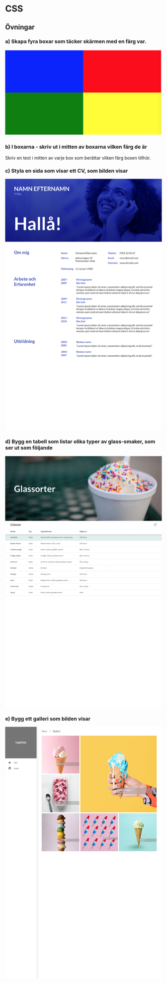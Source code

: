 # CSS

## Övningar

###  a) Skapa fyra boxar som täcker skärmen med en färg var.

![1a](images/boxar.png)

###  b) I boxarna - skriv ut i mitten av boxarna vilken färg de är

Skriv en text i mitten av varje box som berättar vilken färg boxen tillhör.

###  c) Styla en sida som visar ett CV, som bilden visar

![1a](images/cv_index_1280.png)

###  d) Bygg en tabell som listar olika typer av glass-smaker, som ser ut som följande

![1a](images/glass_datatable_1280.png)

###  e) Bygg ett galleri som bilden visar

![1a](images/web_gallery_1280.png)

